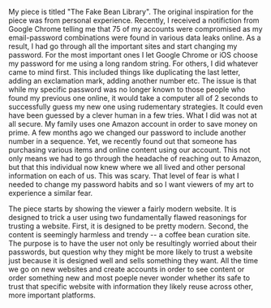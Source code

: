 My piece is titled "The Fake Bean Library". The original inspiration for the piece was from personal experience. Recently, I received a notifiction from Google Chrome telling me that 75 of my accounts were compromised as my email-password combinations were found in various data leaks online. As a result, I had go through all the important sites and start changing my password. For the most important ones I let Google Chrome or iOS choose my password for me using a long random string. For others, I did whatever came to mind first. This included things like duplicating the last letter, adding an exclamation mark, adding another number etc. The issue is that while my specific password was no longer known to those people who found my previous one online, it would take a computer all of 2 seconds to successfully guess my new one using rudementary strategies. It could even have been guessed by a clever human in a few tries. What I did was not at all secure. My family uses one Amazon account in order to save money on prime. A few months ago we changed our password to include another number in a sequence. Yet, we recently found out that someone has purchasing various items and online content using our account. This not only means we had to go through the headache of reaching out to Amazon, but that this individual now knew where we all lived and other personal information on each of us. This was scary. That level of fear is what I needed to change my password habits and so I want viewers of my art to experience a similar fear. 

The piece starts by showing the viewer a fairly modern website. It is designed to trick a user using two fundamentally flawed reasonings for trusting a website. First, it is designed to be pretty modern. Second, the content is seemingly harmless and trendy -- a coffee bean curation site. The purpose is to have the user not only be resultingly worried about their passwords, but question why they might be more likely to trust a website just because it is designed well and sells something they want. All the time we go on new websites and create accounts in order to see content or order something new and most poeple never wonder whether its safe to trust that specific website with information they likely reuse across other, more important platforms.